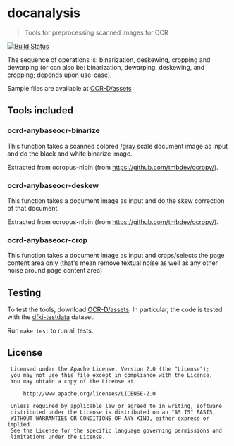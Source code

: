 # docanalysis

> Tools for preprocessing scanned images for OCR

[![Build Status](https://travis-ci.org/kba/ocrd_dfkitools.svg?branch=master)](https://travis-ci.org/kba/ocrd_dfkitools)

The sequence of operations is: binarization, deskewing, cropping and dewarping
(or can also be: binarization, dewarping, deskewing, and cropping; depends upon
use-case).

Sample files are available at [OCR-D/assets](https://github.com/OCR-D/ocrd-assets/tree/master/data/dfki-testdata)

## Tools included

### ocrd-anybaseocr-binarize

This function takes a scanned colored /gray scale document image as input and do the black and white binarize image.

Extracted from ocropus-nlbin (from https://github.com/tmbdev/ocropy/).

### ocrd-anybaseocr-deskew

This function takes a document image as input and do the skew correction of that document.

Extracted from ocropus-nlbin (from https://github.com/tmbdev/ocropy/).

### ocrd-anybaseocr-crop

This function takes a document image as input and crops/selects the page
content area only (that's mean remove textual noise as well as any other noise
around page content area)

## Testing

To test the tools, download [OCR-D/assets](https://github.com/OCR-D/assets). In
particular, the code is tested with the
[dfki-testdata](https://github.com/OCR-D/assets/tree/master/data/dfki-testdata)
dataset.

Run `make test` to run all tests.

## License

```
 Licensed under the Apache License, Version 2.0 (the "License");
 you may not use this file except in compliance with the License.
 You may obtain a copy of the License at

     http://www.apache.org/licenses/LICENSE-2.0

 Unless required by applicable law or agreed to in writing, software
 distributed under the License is distributed on an "AS IS" BASIS,
 WITHOUT WARRANTIES OR CONDITIONS OF ANY KIND, either express or implied.
 See the License for the specific language governing permissions and
 limitations under the License.
 ```
